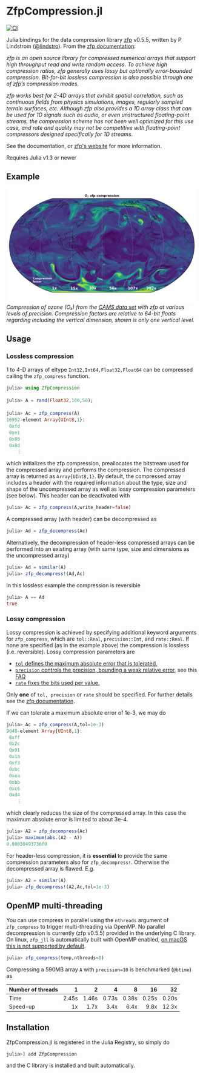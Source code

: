 # ZfpCompression.jl
[![CI](https://github.com/milankl/ZfpCompression.jl/actions/workflows/CI.yml/badge.svg)](https://github.com/milankl/ZfpCompression.jl/actions/workflows/CI.yml)

Julia bindings for the data compression library [zfp](https://github.com/LLNL/zfp) v0.5.5,
written by P Lindstrom ([@lindstro](https://github.com/lindstro)).
From the [zfp documentation](https://zfp.readthedocs.io/en/release0.5.5/):

*zfp is an open source library for compressed numerical arrays that support high
throughput read and write random access. To achieve high compression ratios, zfp
generally uses lossy but optionally error-bounded compression. Bit-for-bit lossless
compression is also possible through one of zfp’s compression modes.*

*zfp works best for 2-4D arrays that exhibit spatial correlation, such as
continuous fields from physics simulations, images, regularly sampled terrain
surfaces, etc. Although zfp also provides a 1D array class that can be used for
1D signals such as audio, or even unstructured floating-point streams, the
compression scheme has not been well optimized for this use case, and rate and
quality may not be competitive with floating-point compressors designed
specifically for 1D streams.*

See the documentation, or [zfp's website](https://computing.llnl.gov/projects/floating-point-compression)
for more information.

Requires Julia v1.3 or newer

## Example

![OzoneCompression](figures/zfp_precision3d_o3_85.png?raw=true "OzoneZfpCompression")  
*Compression of ozone (O₃) from the [CAMS data set](https://ads.atmosphere.copernicus.eu/about-cams) with zfp at various levels of precision.
Compression factors are relative to 64-bit floats regarding including the vertical dimension, shown is only one vertical level.*

## Usage
### Lossless compression

1 to 4-D arrays of eltype `Int32,Int64,Float32,Float64` can be compressed calling
the `zfp_compress` function.

```julia
julia> using ZfpCompression

julia> A = rand(Float32,100,50);

julia> Ac = zfp_compress(A)
16952-element Array{UInt8,1}:
 0xfd
 0xe1
 0x80
 0x8d
    ⋮
```
which initializes the zfp compression, preallocates the bitstream used for
the compressed array and performs the compression. The compressed array is returned
as `Array{UInt8,1}`. By default, the compressed array includes a header with the required
information about the type, size and shape of the uncompressed array as well
as lossy compression parameters (see below). This header can be deactivated with
```julia
julia> Ac = zfp_compress(A,write_header=false)
```

A compressed array (with header) can be decompressed as

```julia
julia> Ad = zfp_decompress(Ac)
```

Alternatively, the decompression of header-less compressed arrays can be performed
into an existing array (with same type, size and dimensions as the uncompressed array)

```julia
julia> Ad = similar(A)
julia> zfp_decompress!(Ad,Ac)
```

In this lossless example the compression is reversible
```julia
julia> A == Ad
true
```

### Lossy compression

Lossy compression is achieved by specifying additional keyword arguments
for `zfp_compress`, which are `tol::Real`, `precision::Int`, and `rate::Real`.
If none are specified (as in the example above) the compression is lossless
(i.e. reversible). Lossy compression parameters are

- [`tol` defines the maximum absolute error that is tolerated.](https://zfp.readthedocs.io/en/release0.5.5/modes.html#fixed-accuracy-mode)
- [`precision` controls the precision, bounding a weak relative error](https://zfp.readthedocs.io/en/release0.5.5/modes.html#fixed-precision-mode), see this [FAQ](https://zfp.readthedocs.io/en/develop/faq.html#q-relerr)
- [`rate` fixes the bits used per value.](https://zfp.readthedocs.io/en/release0.5.5/modes.html#fixed-rate-mode)

Only **one** of `tol, precision` or `rate` should be specified. For further details
see the [zfp documentation](https://zfp.readthedocs.io/en/release0.5.5/modes.html#compression-modes).

If we can tolerate a maximum absolute error of 1e-3, we may do
```julia
julia> Ac = zfp_compress(A,tol=1e-3)
9048-element Array{UInt8,1}:
 0xff
 0x2c
 0x01
 0x1a
 0xf3
 0xbc
 0xea
 0xbb
 0xc6
 0xd4
    ⋮
```
which clearly reduces the size of the compressed array. In this case the maximum
absolute error is limited to about 3e-4.
```julia
julia> A2 = zfp_decompress(Ac)
julia> maximum(abs.(A2 - A))
0.00030493736f0
```

For header-less compression, it is **essential** to provide the same compression
parameters also for `zfp_decompress!`. Otherwise the decompressed array is flawed. E.g.
```julia
julia> A2 = similar(A)
julia> zfp_decompress!(A2,Ac,tol=1e-3)
```

## OpenMP multi-threading

You can use compress in parallel using the `nthreads` argument of `zfp_compress` to trigger multi-threading via OpenMP.
No parallel decompression is currently (zfp v0.5.5) provided in the underlying C library.
On linux, `zfp_jll` is automatically built with OpenMP enabled,
[on macOS this is not supported by default](https://zfp.readthedocs.io/en/release0.5.5/execution.html#using-openmp).

```julia
julia> zfp_compress(temp,nthreads=8)
```

Compressing a 590MB array `A` with `precision=10` is benchmarked (`@btime`) as

Number of threads |      1|       2|        4|        8|       16|      32|
| --------------- | -----:| -----: | ------: | ------: | -------:|-------:|
Time              | 2.45s | 1.46s  | 0.73s   | 0.38s   | 0.25s   | 0.20s  |
Speed-up          |     1x|  1.7x  | 3.4x    | 6.4x    | 9.8x    | 12.3x  |


## Installation

ZfpCompression.jl is registered in the Julia Registry, so simply do
```julia
julia>] add ZfpCompression
```
and the C library is installed and built automatically.
